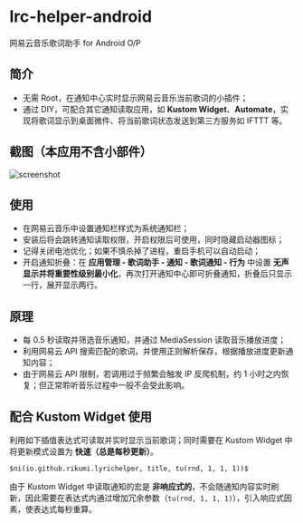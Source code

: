 # lrc-helper-android
网易云音乐歌词助手 for Android O/P

## 简介
- 无需 Root，在通知中心实时显示网易云音乐当前歌词的小插件；
- 通过 DIY，可配合其它通知读取应用，如 **Kustom Widget**、**Automate**，实现将歌词显示到桌面微件、将当前歌词状态发送到第三方服务如 IFTTT 等。

## 截图（本应用不含小部件）
![screenshot](https://user-images.githubusercontent.com/5051300/60326626-97ba9680-99bc-11e9-879d-a9f042e87c2c.png)

## 使用
- 在网易云音乐中设置通知栏样式为系统通知栏；
- 安装后将会跳转通知读取权限，开启权限后可使用，同时隐藏启动器图标；
- 记得关闭电池优化；如果不慎杀掉了进程，重启手机可以自动启动；
- 开启通知折叠：在 **应用管理 - 歌词助手 - 通知 - 歌词通知 - 行为** 中设置 **无声显示并将重要性级别最小化**，再次打开通知中心即可折叠通知，折叠后只显示一行，展开显示两行。

## 原理
- 每 0.5 秒读取并筛选音乐通知，并通过 MediaSession 读取音乐播放进度；
- 利用网易云 API 搜索匹配的歌词，并使用正则解析保存，根据播放进度更新通知内容；
- 由于网易云 API 限制，若调用过于频繁会触发 IP 反爬机制，约 1 小时之内恢复；但正常聆听音乐过程中一般不会受此影响。

## 配合 Kustom Widget 使用
利用如下插值表达式可读取并实时显示当前歌词；同时需要在 Kustom Widget 中将更新模式设置为 **快速（总是每秒更新）**。

```
$ni(io.github.rikumi.lyrichelper, title, tu(rnd, 1, 1, 1))$
```

由于 Kustom Widget 中读取通知的宏是 **非响应式的**，不会随通知内容实时刷新，因此需要在表达式内通过增加冗余参数（`tu(rnd, 1, 1, 1)`），引入响应式因素，使表达式每秒重算。
